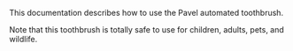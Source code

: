 This documentation describes how to use the Pavel automated toothbrush.

Note that this toothbrush is totally safe to use for children, adults, pets, and wildlife.
